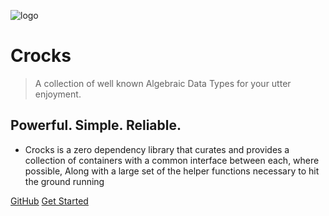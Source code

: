 ![logo](images/icon.svg)

# Crocks

> A collection of well known Algebraic Data Types for your utter enjoyment.

## Powerful. Simple. Reliable.

- Crocks is a zero dependency library that curates and provides a collection of containers with a common interface between each, where possible, Along with a large set of the helper functions necessary to hit the ground running

[GitHub](https://github.com/evilsoft/crocks/)
[Get Started](/getting-started)